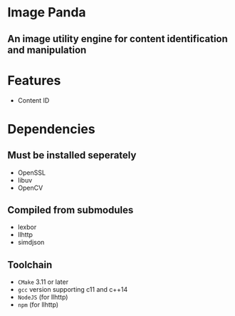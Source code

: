# Image Panda
## An image utility engine for content identification and manipulation

# Features

- Content ID

# Dependencies

## Must be installed seperately
- OpenSSL
- libuv
- OpenCV

## Compiled from submodules
- lexbor
- llhttp
- simdjson

## Toolchain
- `CMake` 3.11 or later
- `gcc` version supporting c11 and c++14
- `NodeJS` (for llhttp)
- `npm` (for llhttp)